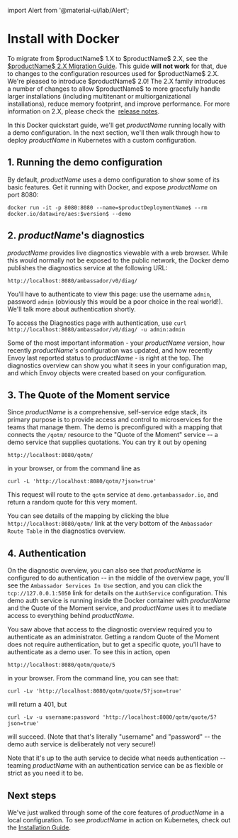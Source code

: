 import Alert from '@material-ui/lab/Alert';

# Install with Docker

<Alert severity="warning">
  To migrate from $productName$ 1.X to $productName$ 2.X, see the
  <a href="../migrate-to-version-2"> $productName$ 2.X Migration Guide</a>. This guide
  <b> will not work</b> for that, due to changes to the configuration resources used
  for $productName$ 2.X.
</Alert>

<Alert severity="info">
  We're pleased to introduce $productName$ 2.0! The 2.X family introduces a number of
  changes to allow $productName$ to more gracefully handle larger installations
  (including multitenant or multiorganizational installations), reduce memory footprint,
  and improve performance. For more information on 2.X, please check the&nbsp;
  <a href="../../../release-notes">release notes</a>.
</Alert>

In this Docker quickstart guide, we'll get $productName$ running locally
with a demo configuration. In the next section, we'll then walk through how to
deploy $productName$ in Kubernetes with a custom configuration.

## 1. Running the demo configuration

By default, $productName$ uses a demo configuration to show some of its basic features. Get it running with Docker, and expose $productName$ on port 8080:

```
docker run -it -p 8080:8080 --name=$productDeploymentName$ --rm docker.io/datawire/aes:$version$ --demo
```

## 2. $productName$'s diagnostics

$productName$ provides live diagnostics viewable with a web browser. While this would normally not be exposed to the public network, the Docker demo publishes the diagnostics service at the following URL:

`http://localhost:8080/ambassador/v0/diag/`

You'll have to authenticate to view this page: use the username `admin`,
password `admin` (obviously this would be a poor choice in the real world!).
We'll talk more about authentication shortly.

To access the Diagnostics page with authentication, use `curl http://localhost:8080/ambassador/v0/diag/ -u admin:admin`

Some of the most important information - your $productName$ version, how recently $productName$'s configuration was updated, and how recently Envoy last reported status to $productName$ - is right at the top. The diagnostics overview can show you what it sees in your configuration map, and which Envoy objects were created based on your configuration.

## 3. The Quote of the Moment service

Since $productName$ is a comprehensive, self-service edge stack, its primary purpose is to provide access and control to microservices for the teams that manage them. The demo is preconfigured with a mapping that connects the `/qotm/` resource to the "Quote of the Moment" service -- a demo service that supplies quotations. You can try it out by opening

`http://localhost:8080/qotm/`

in your browser, or from the command line as

```
curl -L 'http://localhost:8080/qotm/?json=true'
```

This request will route to the `qotm` service at `demo.getambassador.io`, and return a random quote for this very moment.

You can see details of the mapping by clicking the blue `http://localhost:8080/qotm/` link at the very bottom of the `Ambassador Route Table` in the diagnostics overview.

## 4. Authentication

On the diagnostic overview, you can also see that $productName$ is configured to do authentication -- in the middle of the overview page, you'll see the `Ambassador Services In Use` section, and you can click the `tcp://127.0.0.1:5050` link for details on the `AuthService` configuration. This demo auth service is running inside the Docker container with $productName$ and the Quote of the Moment service, and $productName$ uses it to mediate access to everything behind $productName$.

You saw above that access to the diagnostic overview required you to authenticate as an administrator. Getting a random Quote of the Moment does not require authentication, but to get a specific quote, you'll have to authenticate as a demo user. To see this in action, open

`http://localhost:8080/qotm/quote/5`

in your browser. From the command line, you can see that:

```
curl -Lv 'http://localhost:8080/qotm/quote/5?json=true'
```

will return a 401, but

```
curl -Lv -u username:password 'http://localhost:8080/qotm/quote/5?json=true'
```

will succeed. (Note that that's literally "username" and "password" -- the demo auth service is deliberately not very secure!)

Note that it's up to the auth service to decide what needs authentication -- teaming $productName$ with an authentication service can be as flexible or strict as you need it to be.

## Next steps

We've just walked through some of the core features of $productName$ in a local configuration. To see $productName$ in action on Kubernetes, check out the [Installation Guide](../).
